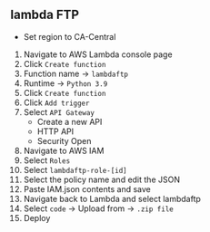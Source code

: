 ## lambda FTP
- Set region to CA-Central
1. Navigate to AWS Lambda console page
2. Click `Create function`
3. Function name -> `lambdaftp`
4. Runtime -> `Python 3.9`
5. Click `Create function`
6. Click `Add trigger`
7. Select `API Gateway`
	- Create a new API
	- HTTP API
	- Security Open
8. Navigate to AWS IAM
9. Select `Roles`
10. Select `lambdaftp-role-[id]`
11. Select the policy name and edit the JSON
12. Paste IAM.json contents and save
13. Navigate back to Lambda and select lambdaftp
14. Select `code` -> Upload from -> `.zip file`
15. Deploy